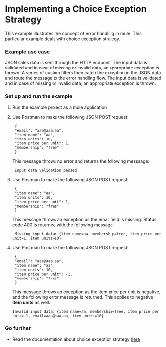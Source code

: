 # Implementing a Choice Exception Strategy

This example illustrates the concept of error handling in mule. This particular example deals with choice exception strategy.

### Example use case

JSON sales data is sent through the HTTP endpoint. The input data is validated and in case of missing or invalid data, an appropriate exception is thrown. A series of custom filters then catch the exception in the JSON data and route the message to the error handling flow. The input data is validated and in case of missing or invalid data, an appropriate exception is thrown.

### Set up and run the example

1. Run the example project as a mule application

2. Use Postman to make the following JSON POST request:
 
        {
        "email": "aaa@aaa.aa", 
        "item name": "aa", 
        "item units": 10,  
        "item price per unit": 1,
        "membership": "free"
        } 
       
    This message throws no error and returns the following messsage:
       
        Input data validation passed.

3. Use Postman to make the following JSON POST request:
 
        {
        "item name": "aa", 
        "item units": 10, 
        "item price per unit": 1,
        "membership": "free"
        }
        
   This message throws an exception as the email field is missing. Status code 400 is returned with the following message:
    
        Missing input data: {item name=aa, membership=free, item price per unit=1, item units=10}

4. Use Postman to make the following JSON POST request:

        {
        "email": "aaa@aaa.aa", 
        "item name": "aa", 
        "item units": 10, 
        "item price per unit": -1,
        "membership": "free"
        }
    
 
   This message throws an exception as the item price per unit is negative, and the following error message is returned. This applies to negative **item units** as well.
   
       Invalid input data: {item name=aa, membership=free, item price per unit=-1, email=aaa@aaa.aa, item units=10}
       
 
### Go further
       
 * Read the documentation about choice exception strategy [here](http://www.mulesoft.org/documentation/display/current/Choice+Exception+Strategy)
   
   

